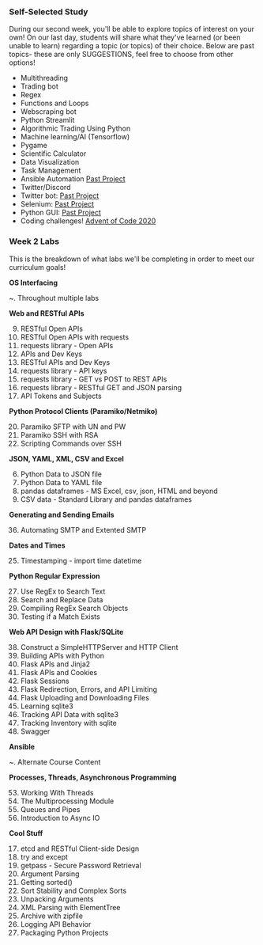 ### Self-Selected Study

During our second week, you'll be able to explore topics of interest on your own! On our last day, students will share what they've learned (or been unable to learn) regarding a topic (or topics) of their choice. Below are past topics- these are only SUGGESTIONS, feel free to choose from other options!

- Multithreading
- Trading bot
- Regex
- Functions and Loops
- Webscraping bot
- Python Streamlit
- Algorithmic Trading Using Python
- Machine learning/AI (Tensorflow)
- Pygame
- Scientific Calculator
- Data Visualization
- Task Management
- Ansible Automation [Past Project](https://galaxy.ansible.com/rzfeeser/ansible_role_minecraft)
- Twitter/Discord
- Twitter bot: [Past Project](https://github.com/csfeeser/tweets-to-discord) 
- Selenium: [Past Project](https://github.com/csfeeser/8hrsPlease)
- Python GUI: [Past Project](https://github.com/csfeeser/mycode-1/tree/main/PyMom)
- Coding challenges! [Advent of Code 2020](https://adventofcode.com/2020)

### Week 2 Labs

This is the breakdown of what labs we'll be completing in order to meet our curriculum goals!

**OS Interfacing**

~. Throughout multiple labs

**Web and RESTful APIs**

9. RESTful Open APIs
10. RESTful Open APIs with requests
11. requests library - Open APIs
12. APIs and Dev Keys
13. RESTful APIs and Dev Keys
14. requests library - API keys
15. requests library - GET vs POST to REST APIs
16. requests library - RESTful GET and JSON parsing
26. API Tokens and Subjects

**Python Protocol Clients (Paramiko/Netmiko)**

20. Paramiko SFTP with UN and PW
21. Paramiko SSH with RSA
22. Scripting Commands over SSH

**JSON, YAML, XML, CSV and Excel**

6. Python Data to JSON file
7. Python Data to YAML file
24. pandas dataframes - MS Excel, csv, json, HTML and beyond
33. CSV data - Standard Library and pandas dataframes

**Generating and Sending Emails**

36. Automating SMTP and Extented SMTP

**Dates and Times**

25. Timestamping - import time datetime

**Python Regular Expression**

27. Use RegEx to Search Text
28. Search and Replace Data
29. Compiling RegEx Search Objects
30. Testing if a Match Exists

**Web API Design with Flask/SQLite**

38. Construct a SimpleHTTPServer and HTTP Client
39. Building APIs with Python
40. Flask APIs and Jinja2
41. Flask APIs and Cookies
42. Flask Sessions
43. Flask Redirection, Errors, and API Limiting
44. Flask Uploading and Downloading Files
45. Learning sqlite3
46. Tracking API Data with sqlite3
47. Tracking Inventory with sqlite
51. Swagger

**Ansible**

~. Alternate Course Content

**Processes, Threads, Asynchronous Programming**

53. Working With Threads
54. The Multiprocessing Module
55. Queues and Pipes
56. Introduction to Async IO

**Cool Stuff**

17. etcd and RESTful Client-side Design
18. try and except
19. getpass - Secure Password Retrieval
23. Argument Parsing
31. Getting sorted()
32. Sort Stability and Complex Sorts
34. Unpacking Arguments
35. XML Parsing with ElementTree
37. Archive with zipfile
49. Logging API Behavior
50. Packaging Python Projects
